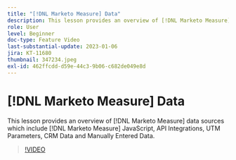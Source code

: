 ```yaml
---
title: "[!DNL Marketo Measure] Data"
description: This lesson provides an overview of [!DNL Marketo Measure] data sources which include [!DNL Marketo Measure] JavaScript, API Integrations, UTM Parameters, CRM Data and Manually Entered Data.
role: User
level: Beginner
doc-type: Feature Video
last-substantial-update: 2023-01-06
jira: KT-11680
thumbnail: 347234.jpeg
exl-id: 462ffcdd-d59e-44c3-9b06-c682de049e8d
---
```

# [!DNL Marketo Measure] Data

This lesson provides an overview of [!DNL Marketo Measure] data sources which include [!DNL Marketo Measure] JavaScript, API Integrations, UTM Parameters, CRM Data and Manually Entered Data.

>[!VIDEO](https://video.tv.adobe.com/v/347234/?quality=12&learn=on)
